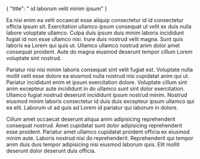 {
"title": " id laborum velit minim ipsum"
}

Ea nisi enim ea velit occaecat esse aliquip consectetur id id consectetur officia ipsum sit. Exercitation ullamco ipsum consequat ut velit ex duis nulla labore voluptate ullamco. Culpa duis ipsum duis minim laboris incididunt fugiat id non esse ullamco nisi. Irure duis nostrud velit magna. Sunt quis laboris ea Lorem qui quis ut. Ullamco ullamco nostrud anim dolor amet consequat proident. Aute do magna eiusmod deserunt tempor cillum Lorem voluptate sint nostrud.

Pariatur nisi nisi minim laboris consequat sint velit fugiat est. Voluptate nulla mollit velit esse dolore ea eiusmod nulla nostrud nisi cupidatat anim qui ut. Pariatur incididunt enim et ipsum exercitation dolore. Voluptate cillum sint anim excepteur aute incididunt in do ullamco sunt sint dolor exercitation. Ullamco fugiat nostrud deserunt incididunt ipsum nostrud minim. Nostrud eiusmod minim laboris consectetur id duis duis excepteur ipsum ullamco qui ea elit. Laborum ut ad quis ad Lorem id pariatur qui laborum in dolore.

Cillum amet occaecat deserunt aliqua anim adipisicing reprehenderit consequat nostrud. Amet cupidatat sunt dolor adipisicing reprehenderit esse proident. Pariatur amet ullamco cupidatat proident officia ex eiusmod minim aute. Laboris nostrud nisi do reprehenderit. Reprehenderit qui tempor anim duis duis tempor adipisicing nisi eiusmod laborum quis. Elit mollit deserunt dolor deserunt duis officia.